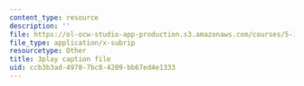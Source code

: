 ```yaml
---
content_type: resource
description: ''
file: https://ol-ocw-studio-app-production.s3.amazonaws.com/courses/5-111-principles-of-chemical-science-fall-2008/ccb3b3ad49787bc84209bb67ed4e1333_l-BNoAPe6qo.srt
file_type: application/x-subrip
resourcetype: Other
title: 3play caption file
uid: ccb3b3ad-4978-7bc8-4209-bb67ed4e1333
---
```

